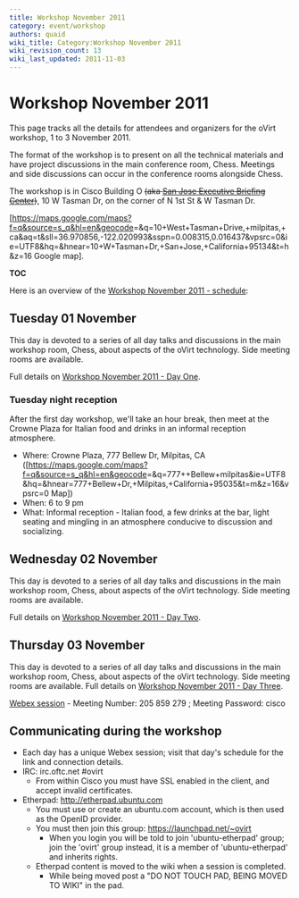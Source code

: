 ```yaml
---
title: Workshop November 2011
category: event/workshop
authors: quaid
wiki_title: Category:Workshop November 2011
wiki_revision_count: 13
wiki_last_updated: 2011-11-03
---
```


# Workshop November 2011

This page tracks all the details for attendees and organizers for the oVirt workshop, 1 to 3 November 2011.

The format of the workshop is to present on all the technical materials and have project discussions in the main conference room, Chess. Meetings and side discussions can occur in the conference rooms alongside Chess.

The workshop is in Cisco Building O ~~(aka [San Jose Executive Briefing Center](http://www.cisco.com/web/about/ac156/sanjose.html))~~, 10 W Tasman Dr, on the corner of N 1st St & W Tasman Dr.

[<https://maps.google.com/maps?f=q&source=s_q&hl=en&geocode>=&q=10+West+Tasman+Drive,+milpitas,+ca&aq=t&sll=36.970856,-122.020993&sspn=0.008315,0.016437&vpsrc=0&ie=UTF8&hq=&hnear=10+W+Tasman+Dr,+San+Jose,+California+95134&t=h&z=16 Google map].

__TOC__

Here is an overview of the [Workshop November 2011 - schedule](/community/events/archives/workshop/workshop-november-2011-schedule/):

## Tuesday 01 November

This day is devoted to a series of all day talks and discussions in the main workshop room, Chess, about aspects of the oVirt technology. Side meeting rooms are available.

Full details on [Workshop November 2011 - Day One](/community/events/archives/workshop/workshop-november-2011-day-one/).

### Tuesday night reception

After the first day workshop, we'll take an hour break, then meet at the Crowne Plaza for Italian food and drinks in an informal reception atmosphere.

*   Where: Crowne Plaza, 777 Bellew Dr, Milpitas, CA ([<https://maps.google.com/maps?f=q&source=s_q&hl=en&geocode>=&q=777++Bellew+milpitas&ie=UTF8&hq=&hnear=777+Bellew+Dr,+Milpitas,+California+95035&t=m&z=16&vpsrc=0 Map])
*   When: 6 to 9 pm
*   What: Informal reception - Italian food, a few drinks at the bar, light seating and mingling in an atmosphere conducive to discussion and socializing.

## Wednesday 02 November

This day is devoted to a series of all day talks and discussions in the main workshop room, Chess, about aspects of the oVirt technology. Side meeting rooms are available.

Full details on [Workshop November 2011 - Day Two](/community/events/archives/workshop/workshop-november-2011-day-two/).

## Thursday 03 November

This day is devoted to a series of all day talks and discussions in the main workshop room, Chess, about aspects of the oVirt technology. Side meeting rooms are available. Full details on [Workshop November 2011 - Day Three](/community/events/archives/workshop/workshop-november-2011-day-three/).

[Webex session](https://cisco.webex.com/cisco/j.php?J=205859279&PW=NNGU3ODAzYWEw) - Meeting Number: 205 859 279 ; Meeting Password: cisco

## Communicating during the workshop

*   Each day has a unique Webex session; visit that day's schedule for the link and connection details.
*   IRC: irc.oftc.net #ovirt
    -   From within Cisco you must have SSL enabled in the client, and accept invalid certificates.
*   Etherpad: <http://etherpad.ubuntu.com>
    -   You must use or create an ubuntu.com account, which is then used as the OpenID provider.
    -   You must then join this group: <https://launchpad.net/~ovirt>
        -   When you login you will be told to join 'ubuntu-etherpad' group; join the 'ovirt' group instead, it is a member of 'ubuntu-etherpad' and inherits rights.
    -   Etherpad content is moved to the wiki when a session is completed.
        -   While being moved post a "DO NOT TOUCH PAD, BEING MOVED TO WIKI" in the pad.
